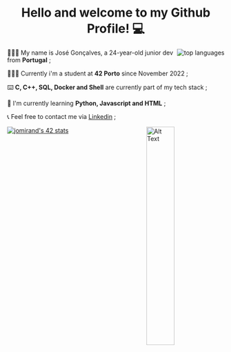 <h1 align="center">Hello and welcome to my Github Profile! 💻</h1>
<p><img align="right" src="https://github-readme-stats.vercel.app/api/top-langs?username=ZPedro99&theme=tokyonight&show_icons=true&locale=en&layout=compact" alt="top languages" /></p>
<p>🧔🏻‍♀️  My name is José Gonçalves, a 24-year-old junior dev from <b>Portugal</b> ;</p>
<p>🧑🏻‍💻  Currently i'm a student at <b>42 Porto</b> since November 2022 ;</p>
<p>⌨️  <b>C, C++, SQL, Docker and Shell</b> are currently part of my tech stack ;</p>
<p>🧐  I'm currently learning <b>Python, Javascript and HTML</b> ;</p>
<p>📞  Feel free to contact me via <a href="https://www.linkedin.com/in/jose-pedro-goncalves/">Linkedin</a> ;</p>

<img align="right" src="https://i.pinimg.com/originals/e4/26/70/e426702edf874b181aced1e2fa5c6cde.gif" alt="Alt Text" width="36%" style="vertical-align: middle;">

<a href="https://github.com/oakoudad/badge42"><img src="https://badge.mediaplus.ma/greenbinary/jomirand?1337Badge=off&UM6P=off" alt="jomirand's 42 stats" /></a>
